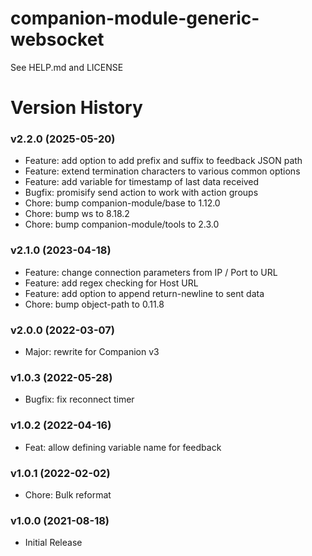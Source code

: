 # companion-module-generic-websocket

See HELP.md and LICENSE

# Version History

### v2.2.0 (2025-05-20)
* Feature: add option to add prefix and suffix to feedback JSON path
* Feature: extend termination characters to various common options
* Feature: add variable for timestamp of last data received
* Bugfix: promisify send action to work with action groups
* Chore: bump companion-module/base to 1.12.0
* Chore: bump ws to 8.18.2
* Chore: bump companion-module/tools to 2.3.0

### v2.1.0 (2023-04-18)
* Feature: change connection parameters from IP / Port to URL
* Feature: add regex checking for Host URL
* Feature: add option to append return-newline to sent data
* Chore: bump object-path to 0.11.8

### v2.0.0 (2022-03-07)
* Major: rewrite for Companion v3

### v1.0.3 (2022-05-28)
* Bugfix: fix reconnect timer

### v1.0.2 (2022-04-16)
* Feat: allow defining variable name for feedback 

### v1.0.1 (2022-02-02)
* Chore: Bulk reformat

### v1.0.0 (2021-08-18)
* Initial Release
